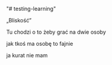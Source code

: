 "# testing-learning" 

„Bliskość”

Tu chodzi o to
żeby grać
na dwie
osoby

jak tkoś ma
osobę
to fajnie

ja kurat
nie mam
